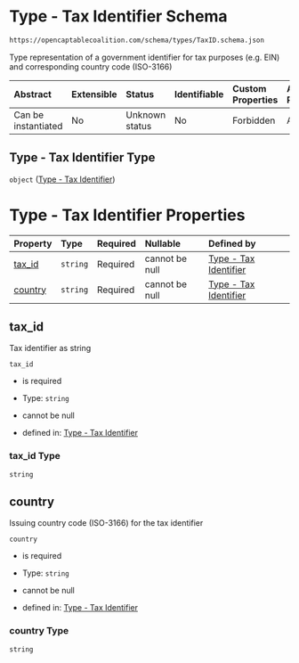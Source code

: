 # Type - Tax Identifier Schema

```txt
https://opencaptablecoalition.com/schema/types/TaxID.schema.json
```

Type representation of a government identifier for tax purposes (e.g. EIN) and corresponding country code (ISO-3166)

| Abstract            | Extensible | Status         | Identifiable | Custom Properties | Additional Properties | Access Restrictions | Defined In                                                                       |
| :------------------ | :--------- | :------------- | :----------- | :---------------- | :-------------------- | :------------------ | :------------------------------------------------------------------------------- |
| Can be instantiated | No         | Unknown status | No           | Forbidden         | Allowed               | none                | [TaxID.schema.json](../../schema/types/TaxID.schema.json "open original schema") |

## Type - Tax Identifier Type

`object` ([Type - Tax Identifier](taxid.md))

# Type - Tax Identifier Properties

| Property            | Type     | Required | Nullable       | Defined by                                                                                                                                  |
| :------------------ | :------- | :------- | :------------- | :------------------------------------------------------------------------------------------------------------------------------------------ |
| [tax_id](#tax_id)   | `string` | Required | cannot be null | [Type - Tax Identifier](taxid-properties-tax_id.md "https://opencaptablecoalition.com/schema/types/TaxID.schema.json#/properties/tax_id")   |
| [country](#country) | `string` | Required | cannot be null | [Type - Tax Identifier](taxid-properties-country.md "https://opencaptablecoalition.com/schema/types/TaxID.schema.json#/properties/country") |

## tax_id

Tax identifier as string

`tax_id`

*   is required

*   Type: `string`

*   cannot be null

*   defined in: [Type - Tax Identifier](taxid-properties-tax_id.md "https://opencaptablecoalition.com/schema/types/TaxID.schema.json#/properties/tax_id")

### tax_id Type

`string`

## country

Issuing country code (ISO-3166) for the tax identifier

`country`

*   is required

*   Type: `string`

*   cannot be null

*   defined in: [Type - Tax Identifier](taxid-properties-country.md "https://opencaptablecoalition.com/schema/types/TaxID.schema.json#/properties/country")

### country Type

`string`

